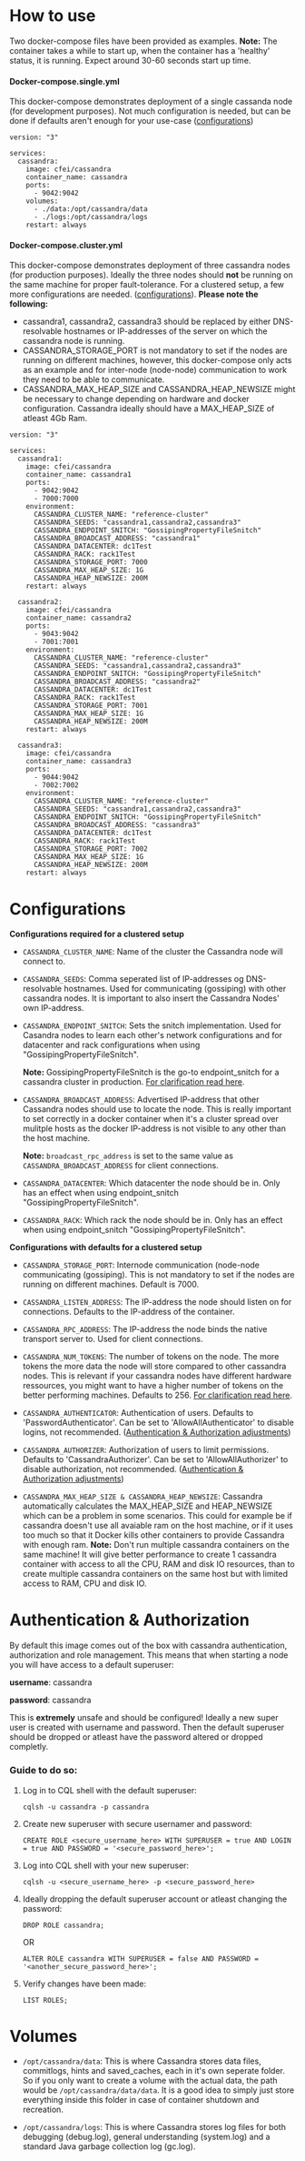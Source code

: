 # How to use

Two docker-compose files have been provided as examples.
**Note:** The container takes a while to start up, when the container has a 'healthy' status, it is running. Expect around 30-60 seconds start up time.

#### Docker-compose.single.yml

This docker-compose demonstrates deployment of a single cassanda node (for development purposes). Not much configuration is needed, but can be done if defaults aren't enough for your use-case ([configurations](#configurations))

```
version: "3"

services:
  cassandra:
    image: cfei/cassandra
    container_name: cassandra
    ports:
      - 9042:9042
    volumes:
      - ./data:/opt/cassandra/data
      - ./logs:/opt/cassandra/logs
    restart: always
```

#### Docker-compose.cluster.yml

This docker-compose demonstrates deployment of three cassandra nodes (for production purposes). Ideally the three nodes should **not** be running on the same machine for proper fault-tolerance.
For a clustered setup, a few more configurations are needed. ([configurations](#configurations)). **Please note the following:**

- cassandra1, cassandra2, cassandra3 should be replaced by either DNS-resolvable hostnames or IP-addresses of the server on which the cassandra node is running.
- CASSANDRA_STORAGE_PORT is not mandatory to set if the nodes are running on different machines, however, this docker-compose only acts as an example and for inter-node (node-node) communication to work they need to be able to communicate.
- CASSANDRA_MAX_HEAP_SIZE and CASSANDRA_HEAP_NEWSIZE might be necessary to change depending on hardware and docker configuration. Cassandra ideally should have a MAX_HEAP_SIZE of atleast 4Gb Ram.

```
version: "3"

services:
  cassandra1:
    image: cfei/cassandra
    container_name: cassandra1
    ports:
      - 9042:9042
      - 7000:7000
    environment:
      CASSANDRA_CLUSTER_NAME: "reference-cluster"
      CASSANDRA_SEEDS: "cassandra1,cassandra2,cassandra3"
      CASSANDRA_ENDPOINT_SNITCH: "GossipingPropertyFileSnitch"
      CASSANDRA_BROADCAST_ADDRESS: "cassandra1"
      CASSANDRA_DATACENTER: dc1Test
      CASSANDRA_RACK: rack1Test
      CASSANDRA_STORAGE_PORT: 7000
      CASSANDRA_MAX_HEAP_SIZE: 1G
      CASSANDRA_HEAP_NEWSIZE: 200M
    restart: always

  cassandra2:
    image: cfei/cassandra
    container_name: cassandra2
    ports:
      - 9043:9042
      - 7001:7001
    environment:
      CASSANDRA_CLUSTER_NAME: "reference-cluster"
      CASSANDRA_SEEDS: "cassandra1,cassandra2,cassandra3"
      CASSANDRA_ENDPOINT_SNITCH: "GossipingPropertyFileSnitch"
      CASSANDRA_BROADCAST_ADDRESS: "cassandra2"
      CASSANDRA_DATACENTER: dc1Test
      CASSANDRA_RACK: rack1Test
      CASSANDRA_STORAGE_PORT: 7001
      CASSANDRA_MAX_HEAP_SIZE: 1G
      CASSANDRA_HEAP_NEWSIZE: 200M
    restart: always

  cassandra3:
    image: cfei/cassandra
    container_name: cassandra3
    ports:
      - 9044:9042
      - 7002:7002
    environment:
      CASSANDRA_CLUSTER_NAME: "reference-cluster"
      CASSANDRA_SEEDS: "cassandra1,cassandra2,cassandra3"
      CASSANDRA_ENDPOINT_SNITCH: "GossipingPropertyFileSnitch"
      CASSANDRA_BROADCAST_ADDRESS: "cassandra3"
      CASSANDRA_DATACENTER: dc1Test
      CASSANDRA_RACK: rack1Test
      CASSANDRA_STORAGE_PORT: 7002
      CASSANDRA_MAX_HEAP_SIZE: 1G
      CASSANDRA_HEAP_NEWSIZE: 200M
    restart: always

```

# Configurations

**Configurations required for a clustered setup**

- `CASSANDRA_CLUSTER_NAME`: Name of the cluster the Cassandra node will connect to.

- `CASSANDRA_SEEDS`: Comma seperated list of IP-addresses og DNS-resolvable hostnames. Used for communicating (gossiping) with other cassandra nodes. It is important to also insert the Cassandra Nodes' own IP-address.

- `CASSANDRA_ENDPOINT_SNITCH`: Sets the snitch implementation. Used for Casandra nodes to learn each other's network configurations and for datacenter and rack configurations when using "GossipingPropertyFileSnitch".

  **Note:** GossipingPropertyFileSnitch is the go-to endpoint_snitch for a cassandra cluster in production. [For clarification read here](http://cassandra.apache.org/doc/latest/configuration/cassandra_config_file.html#endpoint-snitch).

- `CASSANDRA_BROADCAST_ADDRESS`: Advertised IP-address that other Cassandra nodes should use to locate the node. This is really important to set correctly in a docker container when it's a cluster spread over mulitple hosts as the docker IP-address is not visible to any other than the host machine.

  **Note:** `broadcast_rpc_address` is set to the same value as `CASSANDRA_BROADCAST_ADDRESS` for client connections.

- `CASSANDRA_DATACENTER`: Which datacenter the node should be in. Only has an effect when using endpoint_snitch "GossipingPropertyFileSnitch".

- `CASSANDRA_RACK`: Which rack the node should be in. Only has an effect when using endpoint_snitch "GossipingPropertyFileSnitch".

**Configurations with defaults for a clustered setup**

- `CASSANDRA_STORAGE_PORT`: Internode communication (node-node communicating (gossiping). This is not mandatory to set if the nodes are running on different machines. Default is 7000.

- `CASSANDRA_LISTEN_ADDRESS`: The IP-address the node should listen on for connections. Defaults to the IP-address of the container.

- `CASSANDRA_RPC_ADDRESS`: The IP-address the node binds the native transport server to. Used for client connections.

- `CASSANDRA_NUM_TOKENS`: The number of tokens on the node. The more tokens the more data the node will store compared to other cassandra nodes. This is relevant if your cassandra nodes have different hardware ressources, you might want to have a higher number of tokens on the better performing machines. Defaults to 256. [For clarification read here](http://cassandra.apache.org/doc/latest/configuration/cassandra_config_file.html#num-tokens).

- `CASSANDRA_AUTHENTICATOR`: Authentication of users. Defaults to 'PasswordAuthenticator'. Can be set to 'AllowAllAuthenticator' to disable logins, not recommended. ([Authentication & Authorization adjustments](#authentication--authorization))

- `CASSANDRA_AUTHORIZER`: Authorization of users to limit permissions. Defaults to 'CassandraAuthorizer'. Can be set to 'AllowAllAuthorizer' to disable authorization, not recommended. ([Authentication & Authorization adjustments](#authentication--authorization))

- `CASSANDRA_MAX_HEAP_SIZE & CASSANDRA_HEAP_NEWSIZE`: Cassandra automatically calculates the MAX_HEAP_SIZE and HEAP_NEWSIZE which can be a problem in some scenarios. This could for example be if cassandra doesn't use all avaiable ram on the host machine, or if it uses too much so that it Docker kills other containers to provide Cassandra with enough ram.
 **Note:** Don't run multiple cassandra containers on the same machine! It will give better performance to create 1 cassandra container with access to all the CPU, RAM and disk IO resources, than to create multiple cassandra containers on the same host but with limited access to RAM, CPU and disk IO.

# Authentication & Authorization

By default this image comes out of the box with cassandra authentication, authorization and role management. This means that when starting a node you will have access to a default superuser:

**username**: cassandra

**password**: cassandra

This is **extremely** unsafe and should be configured! Ideally a new super user is created with username and password. Then the default superuser should be dropped or atleast have the password altered or dropped completly.

### Guide to do so:

1. Log in to CQL shell with the default superuser:

   `cqlsh -u cassandra -p cassandra`

2. Create new superuser with secure usernamer and password:

   `CREATE ROLE <secure_username_here> WITH SUPERUSER = true AND LOGIN = true AND PASSWORD = '<secure_password_here>';`

3. Log into CQL shell with your new superuser:

   `cqlsh -u <secure_username_here> -p <secure_password_here>`

4. Ideally dropping the default superuser account or atleast changing the password:

   `DROP ROLE cassandra;`

   OR

   `ALTER ROLE cassandra WITH SUPERUSER = false AND PASSWORD = '<another_secure_password_here>';`

5. Verify changes have been made:

   `LIST ROLES;`

# Volumes
- `/opt/cassandra/data`: This is where Cassandra stores data files, commitlogs, hints and saved_caches, each in it's own seperate folder. So if you only want to create a volume with the actual data, the path would be `/opt/cassandra/data/data`. It is a good idea to simply just store everything inside this folder in case of container shutdown and recreation.

- `/opt/cassandra/logs`: This is where Cassandra stores log files for both debugging (debug.log), general understanding (system.log) and a standard Java garbage collection log (gc.log).
